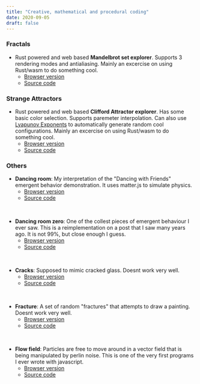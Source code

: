 ```yaml
---
title: "Creative, mathematical and procedural coding"
date: 2020-09-05
draft: false
---
```


### Fractals

- Rust powered and web based __Mandelbrot set explorer__. Supports 3 rendering
  modes and antialiasing. Mainly an excercise on using Rust/wasm to do
  something cool.
  - [Browser version](/mandelbrot-explorer)
  - [Source code](https://github.com/h3nnn4n/Mandelbrot-Explorer)

### Strange Attractors

- Rust powered and web based __Clifford Attractor explorer__. Has some basic
  color selection.  Supports paremeter interpolation. Can also use
  [Lyapunov Exponents](https://en.wikipedia.org/wiki/Lyapunov_exponent) to automatically
  generate random cool configurations.  Mainly an excercise on using Rust/wasm
  to do something cool.
  - [Browser version](/strange-explorer)
  - [Source code](https://github.com/h3nnn4n/Strange-Attractor-Explorer)

### Others

- __Dancing room__: My interpretation of the "Dancing with Friends" emergent
  behavior demonstration. It uses matter.js to simulate physics.
  - [Browser version](/post/dancing-room)
  - [Source code](https://github.com/h3nnn4n/Dancing-Rooms)

<br>

- __Dancing room zero__: One of the collest pieces of emergent behaviour I ever
  saw. This is a reimplementation on a post that I saw many years ago. It is
  not 99%, but close enough I guess.
  - [Browser version](/post/dancing-room-zero)
  - [Source code](https://github.com/h3nnn4n/dancing-friends-zero)

<br>

- __Cracks__: Supposed to mimic cracked glass. Doesnt work very well.
  - [Browser version](/post/cracks)
  - [Source code](https://github.com/h3nnn4n/cracks)

<br>

- __Fracture__: A set of random "fractures" that attempts to draw a painting.
  Doesnt work very well.
  - [Browser version](/post/fracture)
  - [Source code](https://github.com/h3nnn4n/fracture)

<br>

- __Flow field__: Particles are free to move around in a vector field that is being
  manipulated by perlin noise.  This is one of the very first programs I ever
  wrote with javascript.
  - [Browser version](/posts/flow)
  - [Source code](https://github.com/h3nnn4n/flow-net)

